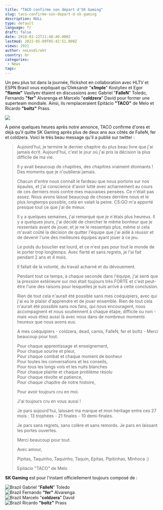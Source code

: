 ```yaml
---
title: "TACO confirme son départ d'SK Gaming"
slug: taco-confirme-son-depart-d-sk-gaming
description: NULL
type: default
language: fr
draft: false
date: 2018-03-22T21:48:40.000Z
lastmod: 2022-05-09T05:42:51.000Z
views: 2921
author: neLendirekt
country: br
categories:
 - News
tags:
---
```

Un peu plus tot dans la journée, flickshot en collaboration avec HLTV et ESPN Brasil vous expliquait qu'Oleksandr "**s1mple**" Kostyliev et Egor **"flamie"** Vasilyev étaient en discussions avec Gabriel "**FalleN**" Toledo, Fernando **"fer"** Alvarenga et Marcelo "**coldzera**" David pour former une superteam mondiale. Ainsi, ils remplaceraient Epitácio **"TACO"** de Melo et Ricardo **"boltz"** Prass.

![](https://flickshot-ue.s3.eu-west-2.amazonaws.com/flickshot/article/5ab41b2108580/images/quvUro31ut5seDXRXAdHp6abDEJFkUbJNpCfsidm.png)

À peine quelques heures après notre annonce, TACO confirme d'ores et déjà qu'il quitte SK Gaming après plus de deux ans aux côtés de FalleN, fer et coldzera. Voici le très beau message qu'il a publié sur twitter :

> Aujourd'hui, je termine le dernier chapitre du plus beau livre que j'ai jamais écrit. Aujourd'hui, c'est le jour où j'ai pris la décision la plus difficile de ma vie.  
>  
> Il y avait beaucoup de chapitres, des chapitres vraiment étonnants ! Des moments que je n'oublierai jamais.  
>  
> Chacun d'entre nous connaît le fardeau que nous portons sur nos épaules, et j'ai conscience d'avoir lutté avec acharnement au cours de ces derniers mois contre mes mauvaises pensées. Ce n'était pas assez. Nous avons laissé beaucoup de choses derrière nous et le plus longtemps possible, cela en valait la peine. CS:GO m'a apporté presque tout ce que j'ai de mieux.  
>  
> Il y a quelques semaines, j'ai remarqué que je n'étais plus heureux. Il y a quelques jours, j'ai décidé de chercher le même bonheur que je ressentais avant de jouer, et je ne le ressentais plus, même si cela m'avait coûté la décision de quitter l'équipe que j'ai aidé à réussir et de devenir l'une des meilleures équipes ayant jouer à ce jeu.  
>  
> Le poids du bouclier est lourd, et ce n'est pas pour tout le monde de le porter trop longtemps. Avec fierté et sans regrets, je l'ai fait pendant 2 ans et 4 mois.  
>  
> Il fallait de la volonté, du travail acharné et du dévouement.  
>  
> Pendant tout ce temps, à chaque seconde dans l'équipe, j'ai senti que la pression extérieure sur moi était toujours très FORTE et c'est peut-être l'une des raisons pour lesquelles je suis arrivé à cette conclusion.  
>  
> Rien de tout cela n'aurait été possible sans mes coéquipiers, avec qui j'ai eu le plaisir d'apprendre et de jouer ensemble. Rien de tout cela n'aurait été possible sans nos fans, qui nous encouragent, nous accompagnent et nous soutiennent à chaque étape, difficile ou non - mais vous étiez aussi là avec nous dans de nombreux moments heureux que nous avons eus.  
>  
> A mes coéquipiers - coldzera, dead, camis, FalleN, fer et boltz - Merci beaucoup pour tout.  
>  
> Pour chaque apprentissage et enseignement,  
> Pour chaque sourire et pleur,  
> Pour chaque combat et chaque moment de bonheur  
> Pour toutes les conversations et les conseils,  
> Pour tous les longs vols et les nuits blanches  
> Pour chaque plainte et chaque problème résolu  
> Pour chaque révolte et patience,  
> Pour chaque chapitre de notre histoire,  
>  
> Pour avoir toujours cru en moi.  
>  
> J'ai toujours cru en vous aussi !  
>  
> Je pars aujourd'hui, laissant ma marque et mon héritage entre ces 27 mois : 13 trophées - 21 finales - 10 demi-finales.  
>  
> Je pars sans regrets, sans colère et sans remords. Je pars en laissant les portes ouvertes.  
>  
> Merci beaucoup pour tout.  
>  
> Avec amour,  
>  
> Pipitas, Taquinho, Taquinho, Taquin, Epitas, Pipitinhas, Minhoca :)  
>  
> Epitácio "TACO" de Melo

**SK Gaming** est pour l'instant officiellement toujours composé de :

![Brazil](/images/countries/br.svg)⁠ Gabriel "**FalleN**" Toledo  
![Brazil](/images/countries/br.svg)⁠ Fernando **"fer"** Alvarenga  
![Brazil](/images/countries/br.svg)⁠ Marcelo "**coldzera**" David  
![Brazil](/images/countries/br.svg)⁠ Ricardo **"boltz"** Prass
